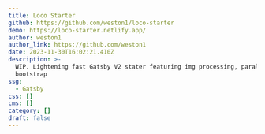 ```yaml
---
title: Loco Starter
github: https://github.com/weston1/loco-starter
demo: https://loco-starter.netlify.app/
author: weston1
author_link: https://github.com/weston1
date: 2023-11-30T16:02:21.410Z
description: >-
  WIP. Lightening fast Gatsby V2 stater featuring img processing, parallax,
  bootstrap
ssg:
  - Gatsby
css: []
cms: []
category: []
draft: false
---
```

